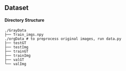 ## Dataset

#### Directory Structure

```
./GrayData
├── Train_imgs.npy
./orgData # to preprocess original images, run data.py
├── testGT
├── testImg
├── trainGT
├── trainImg
├── valGT
└── valImg
```

